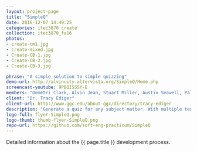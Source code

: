 ```yaml
---
layout: project-page
title: "SimpleQ"
date: 2016-12-07 14:49:25
categories: itec3870 create
collection: itec3870_fa16
photos:
- create-cm1.jpg
- create-mixed.jpg
- Create-CB-1.jpg
- Create-CB-2.jpg
- Create-CB-3.jpg

phrase: "A simple solution to simple quizzing"
demo-url: http://alvinuity.altervista.org/SimpleQ/Home.php
screencast-youtube: 9PBQISSSY-E
members: "Demetri Clark, Alvin Jean, Stuart Miller, Austin Seawell, Palmer Simmons"
client: "Dr. Tracy Ediger"
client-url: http://www.ggc.edu/about-ggc/directory/tracy-ediger
description: "Generate a quiz for any subject matter. With multiple templates available, quiz customization could not be easier!"
logo-full: flyer-SimpleQ.png
logo-thumb: thumb-flyer-SimpleQ.png
repo-url: https://github.com/soft-eng-practicum/SimpleQ
---
```


Detailed information about the {{ page.title }} development process.

<!-- lightgallery -->
<script src="https://code.jquery.com/jquery-2.2.4.min.js"></script>
<script src="https://cdn.jsdelivr.net/lightgallery/1.3.7/js/lightgallery.min.js"></script>
<script src="https://cdn.jsdelivr.net/g/lg-zoom"></script>

<script type="text/javascript">
    $(document).ready(function() {
    $("body").lightGallery({
    zoom: true,
    selector: 'a#lightgallery',
    selectWithin: 'body'
    });
    });
</script>

[ggc]: http://www.ggc.edu
[gunay-ggc]: http://www.ggc.edu/about-ggc/directory/cengiz-gunay
